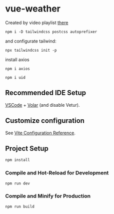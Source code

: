 # vue-weather

Created by video playlist [there](https://www.youtube.com/playlist?list=PL4cUxeGkcC9hfoy8vFQ5tbXO3vY0xhhUZ)

```
npm i -D tailwindcss postcss autoprefixer
```

and configurate tailwind:

```
npx tailwindcss init -p
```

install axios

```
npm i axios
```

```
npm i uid
```

## Recommended IDE Setup

[VSCode](https://code.visualstudio.com/) + [Volar](https://marketplace.visualstudio.com/items?itemName=Vue.volar) (and disable Vetur).

## Customize configuration

See [Vite Configuration Reference](https://vitejs.dev/config/).

## Project Setup

```sh
npm install
```

### Compile and Hot-Reload for Development

```sh
npm run dev
```

### Compile and Minify for Production

```sh
npm run build
```
